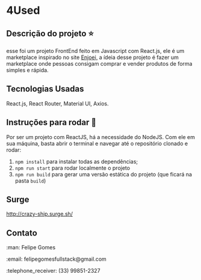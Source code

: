 # 4Used

## Descrição do projeto :star:
esse foi um projeto FrontEnd feito em Javascript com React.js, ele é um marketplace inspirado no site <a href= "https://www.enjoei.com.br">Enjoei,</a> a ídeia desse projeto é fazer um marketplace onde pessoas consigam comprar e vender produtos de forma simples e rápida.

## Tecnologias Usadas
React.js, React Router, Material UI, Axios.

## Instruções para rodar :checkered_flag:
Por ser um projeto com ReactJS, há a necessidade do NodeJS. Com ele em 
sua máquina, basta abrir o terminal e navegar até o repositório clonado e 
rodar:

1. `npm install` para instalar todas as dependências;
1. `npm run start` para rodar localmente o projeto
1. `npm run build` para gerar uma versão estática do projeto 
(que ficará na pasta `build`)

## Surge
http://crazy-ship.surge.sh/

## Contato
<p>:man: Felipe Gomes</p>
<p>:email: felipegomesfullstack@gmail.com</p>
<p>:telephone_receiver: (33) 99851-2327</p>
